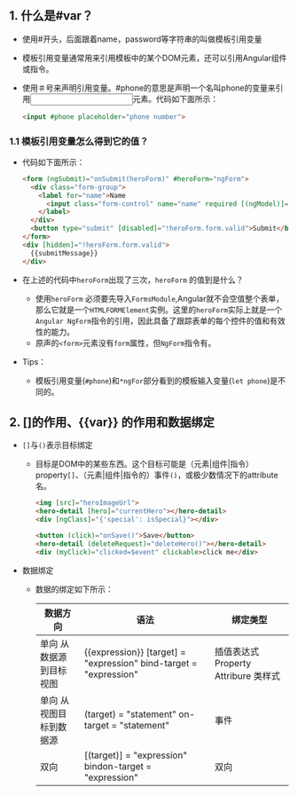 ## 1. 什么是#var？

* 使用#开头，后面跟着name，password等字符串的叫做模板引用变量

* 模板引用变量通常用来引用模板中的某个DOM元素，还可以引用Angular组件或指令。

* 使用＃号来声明引用变量。#phone的意思是声明一个名叫phone的变量来引用<input>元素。代码如下面所示：

  ```html
  <input #phone placeholder="phone number">
  ```

### 1.1 模板引用变量怎么得到它的值？

* 代码如下面所示：

  ```html
  <form (ngSubmit)="onSubmit(heroForm)" #heroForm="ngForm">
    <div class="form-group">
      <label for="name">Name
        <input class="form-control" name="name" required [(ngModel)]="hero.name">
      </label>
    </div>
    <button type="submit" [disabled]="!heroForm.form.valid">Submit</button>
  </form>
  <div [hidden]="!heroForm.form.valid">
    {{submitMessage}}
  </div>
  ```

* 在上述的代码中`heroForm`出现了三次，`heroForm` 的值到是什么？

  * 使用``heroForm`` 必须要先导入`FormsModule`,Angular就不会空值整个表单，那么它就是一个`HTMLFORMElement`实例。这里的`heroForm`实际上就是一个`Angular NgForm`指令的引用，因此具备了跟踪表单的每个控件的值和有效性的能力。
  * 原声的`<form>`元素没有`form`属性，但`NgForm`指令有。

* Tips：

  * 模板引用变量(`#phone`)和`*ngFor`部分看到的模板输入变量(`let phone`)是不同的。

## 2. []的作用、{{var}} 的作用和数据绑定

* `[]`与`()`表示目标绑定

  * 目标是DOM中的某些东西。这个目标可能是（元素|组件|指令）property`[]`、（元素|组件|指令的）事件`()`，或极少数情况下的attribute名。 

    ```html
    <img [src]="heroImageUrl">
    <hero-detail [hero]="currentHero"></hero-detail>
    <div [ngClass]="{'special': isSpecial}"></div>
    ```

    ```html
    <button (click)="onSave()">Save</button>
    <hero-detail (deleteRequest)="deleteHero()"></hero-detail>
    <div (myClick)="clicked=$event" clickable>click me</div>
    ```

* 数据绑定

  * 数据的绑定如下所示：

    | 数据方向            | 语法                                       | 绑定类型                           |
    | --------------- | ---------------------------------------- | ------------------------------ |
    | 单向   从数据源到目标视图  | {{expression}}   [target] = "expression"  bind-target = "expression" | 插值表达式 Property  Attribure  类样式 |
    | 单向    从视图目标到数据源 | (target) = "statement"  on-target = "statement" | 事件                             |
    | 双向              | [(target)] = "expression"  bindon-target = "expression" | 双向                             |

